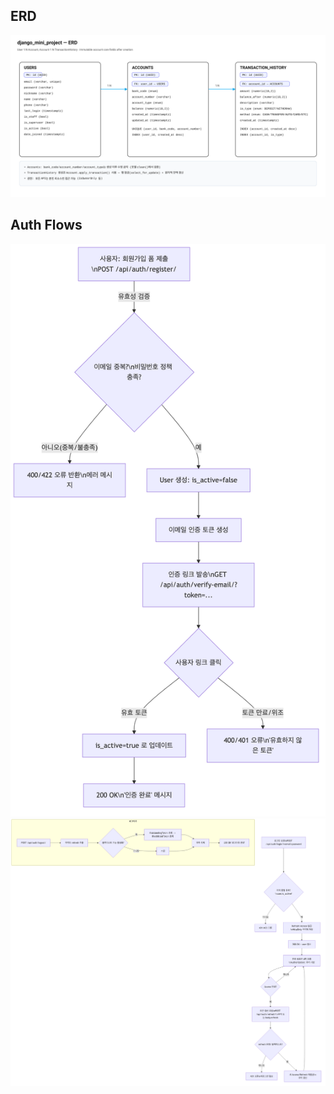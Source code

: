 ## ERD
![ERD](docs/erd.svg)


## Auth Flows
![Register Flow](docs/auth_register_flow.png)
![Login/Refresh/Logout Flow](docs/auth_session_flow.png)
